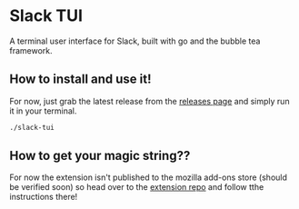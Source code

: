 # Slack TUI

A terminal user interface for Slack, built with go and the bubble tea framework.

## How to install and use it!

For now, just grab the latest release from the [releases page](https://github.com/espcaa/slack-tui/releases)
and simply run it in your terminal.

```bash
./slack-tui
```

## How to get your magic string??

For now the extension isn't published to the mozilla add-ons store (should be verified soon) so head over to the [extension repo](https://github.com/espcaa/slacktui-extension) and follow tthe instructions there!
